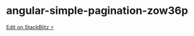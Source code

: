 # angular-simple-pagination-zow36p

[Edit on StackBlitz ⚡️](https://stackblitz.com/edit/angular-simple-pagination-zow36p)